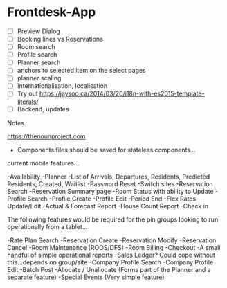 # Frontdesk-App

- [ ] Preview Dialog
- [ ] Booking lines vs Reservations
- [ ] Room search
- [ ] Profile search 
- [ ] Planner search
- [ ] anchors to selected item on the select pages
- [ ] planner scaling
- [ ] internationalisation, localisation
- [ ] Try out https://jaysoo.ca/2014/03/20/i18n-with-es2015-template-literals/
- [ ] Backend, updates

Notes

https://thenounproject.com
- Components files should be saved for stateless components...



current mobile features...

-Availability 
-Planner
-List of Arrivals, Departures, Residents, Predicted Residents, Created, Waitlist
-Password Reset
-Switch sites
-Reservation Search
-Reservation Summary page
-Room Status with ability to Update
-Profile Search
-Profile Create
-Profile Edit
-Period End
-Flex Rates Update/Edit
-Actual & Forecast Report
-House Count Report
-Check in

The following features would be required for the pin groups looking to
run operationally from a tablet...

-Rate Plan Search
-Reservation Create
-Reservation Modify
-Reservation Cancel
-Room Maintenance (ROOS/DFS)
-Room Billing
-Checkout
-A small handful of simple operational reports
-Sales Ledger? Could cope without this...depends on group/site
-Company Profile Search
-Company Profile Edit
-Batch Post
-Allocate / Unallocate (Forms part of the Planner and a separate feature)
-Special Events (Very simple feature)
